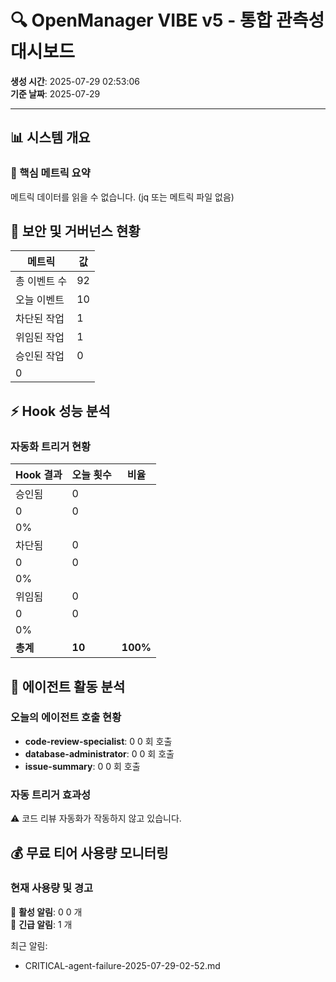 # 🔍 OpenManager VIBE v5 - 통합 관측성 대시보드

**생성 시간**: 2025-07-29 02:53:06  
**기준 날짜**: 2025-07-29  

---

## 📊 시스템 개요

### 🎯 핵심 메트릭 요약
메트릭 데이터를 읽을 수 없습니다. (jq 또는 메트릭 파일 없음)

## 🔐 보안 및 거버넌스 현황


| 메트릭 | 값 |
|---------|-----|
| 총 이벤트 수 | 92 |
| 오늘 이벤트 | 10 |
| 차단된 작업 | 1 |
| 위임된 작업 | 1 |
| 승인된 작업 | 0
0 |


## ⚡ Hook 성능 분석

### 자동화 트리거 현황

| Hook 결과 | 오늘 횟수 | 비율 |
|-----------|-----------|------|
| 승인됨 | 0
0 | 0
0% |
| 차단됨 | 0
0 | 0
0% |
| 위임됨 | 0
0 | 0
0% |
| **총계** | **10** | **100%** |


## 🤖 에이전트 활동 분석

### 오늘의 에이전트 호출 현황

- **code-review-specialist**: 0
0 회 호출
- **database-administrator**: 0
0 회 호출  
- **issue-summary**: 0
0 회 호출

### 자동 트리거 효과성
⚠️ 코드 리뷰 자동화가 작동하지 않고 있습니다.

## 💰 무료 티어 사용량 모니터링

### 현재 사용량 및 경고

🚨 **활성 알림**: 0
0 개  
🔴 **긴급 알림**: 1 개  

최근 알림:
- CRITICAL-agent-failure-2025-07-29-02-52.md
